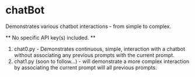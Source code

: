 # chatBot
Demonstrates various chatbot interactions - from simple to complex.

** No specific API key(s) included. **

1. chat0.py - Demonstrates continuous, simple, interaction with a chatbot without associating any previous prompts with the current prompt.
2. chat1.py (soon to follow...) - will demonstrate a more complex interaction by associating the current prompt will all previous prompts.
